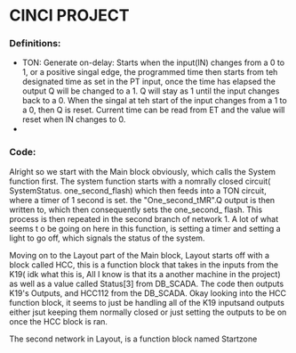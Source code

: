# CINCI PROJECT

### Definitions:

- TON: Generate on-delay: Starts when the input(IN) changes from a 0 to 1, or a positive singal edge, the programmed time then starts from teh designated time as set in the PT input, once the time has elapsed the output Q will be changed to a 1. Q will stay as 1 until the input changes back to a 0. When the singal at teh start of the input changes from a 1 to a 0, then Q is reset. Current time can be read from ET and the value will reset when IN changes to 0.
- 


### Code: 

Alright so we start with the Main block obviously, which calls the System function first. The system function starts with a nomrally closed circuit( SystemStatus. one_second_flash) which then feeds into a TON circuit, where a timer of 1 second is set. the "One_second_tMR".Q output is then written to, which then consequently sets the one_second_ flash.
This process is then repeated in the second branch of network 1. A lot of what seems t o be going on here in this function, is setting a timer and setting a light to go off, which signals the status of the system.


Moving on to the Layout part of the Main block, Layout starts off with a block called HCC, this is a function block that takes in the inputs from the K19( idk what this is, All I know is that its a another machine in the project) as well as a value called Status[3]  from DB_SCADA. The code then outputs K19's Outputs, and HCC112 from the DB_SCADA. 
Okay looking into the HCC function block, it seems to just be handling all of the K19 inputsand outputs either jsut keeping them normally closed or just setting the outputs to be on once the HCC block is ran. 

The second network in Layout, is a function block named Startzone 
